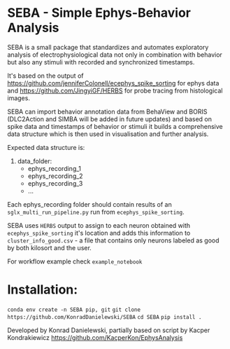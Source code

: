 # SEBA - Simple Ephys-Behavior Analysis


SEBA is a small package that standardizes and automates exploratory analysis of electrophysiological data not only in combination with behavior but also any stimuli with recorded and synchronized timestamps. 

It's based on the output of https://github.com/jenniferColonell/ecephys_spike_sorting for ephys data and https://github.com/JingyiGF/HERBS for probe tracing from histological images.

SEBA can import behavior annotation data from BehaView and BORIS (DLC2Action and SIMBA will be added in future updates) and based on spike data and timestamps of behavior or stimuli it builds a comprehensive data structure which is then used in visualisation and further analysis.

Expected data structure is:
1. data_folder: 
   * ephys_recording_1
   * ephys_recording_2
   * ephys_recording_3 
   * ...

Each ephys_recording folder should contain results of an `sglx_multi_run_pipeline.py` run from `ecephys_spike_sorting`.

SEBA uses `HERBS` output to assign to each neuron obtained with `ecephys_spike_sorting` it's location and adds this information to `cluster_info_good.csv` - a file that contains only neurons labeled as good by both kilosort and the user.

For workflow example check `example_notebook`

# Installation:
`conda env create -n SEBA pip, git`
`git clone https://github.com/KonradDanielewski/SEBA`
`cd SEBA`
`pip install .`


Developed by Konrad Danielewski, partially based on script by Kacper Kondrakiewicz https://github.com/KacperKon/EphysAnalysis